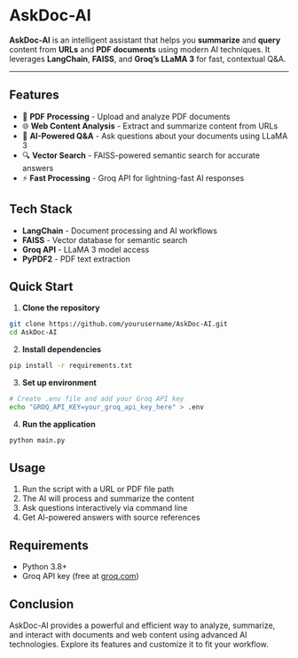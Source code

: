 # AskDoc-AI

**AskDoc-AI** is an intelligent assistant that helps you **summarize** and **query** content from **URLs** and **PDF documents** using modern AI techniques. It leverages **LangChain**, **FAISS**, and **Groq’s LLaMA 3** for fast, contextual Q&A.

---

## Features

- 📄 **PDF Processing** - Upload and analyze PDF documents
- 🌐 **Web Content Analysis** - Extract and summarize content from URLs
- 🤖 **AI-Powered Q&A** - Ask questions about your documents using LLaMA 3
- 🔍 **Vector Search** - FAISS-powered semantic search for accurate answers
- ⚡ **Fast Processing** - Groq API for lightning-fast AI responses

## Tech Stack

- **LangChain** - Document processing and AI workflows
- **FAISS** - Vector database for semantic search
- **Groq API** - LLaMA 3 model access
- **PyPDF2** - PDF text extraction

## Quick Start

1. **Clone the repository**
```bash
git clone https://github.com/yourusername/AskDoc-AI.git
cd AskDoc-AI
```

2. **Install dependencies**
```bash
pip install -r requirements.txt
```

3. **Set up environment**
```bash
# Create .env file and add your Groq API key
echo "GROQ_API_KEY=your_groq_api_key_here" > .env
```

4. **Run the application**
```bash
python main.py
```

## Usage

1. Run the script with a URL or PDF file path
2. The AI will process and summarize the content
3. Ask questions interactively via command line
4. Get AI-powered answers with source references

## Requirements

- Python 3.8+
- Groq API key (free at [groq.com](https://groq.com))

## Conclusion
AskDoc-AI provides a powerful and efficient way to analyze, summarize, and interact with documents and web content using advanced AI technologies. Explore its features and customize it to fit your workflow.
